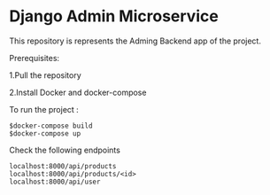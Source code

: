 # Django Admin Microservice  

This repository is represents the Adming Backend app of the project.

Prerequisites: 

1.Pull the repository

2.Install Docker and docker-compose


To run the project :

    $docker-compose build
    $docker-compose up

Check the following endpoints
    
    localhost:8000/api/products
    localhost:8000/api/products/<id>
    localhost:8000/api/user
    
